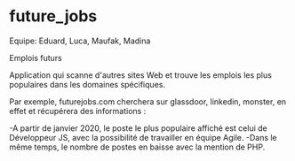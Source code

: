 # future_jobs

Equipe: Eduard, Luca, Maufak, Madina

Emplois futurs

Application qui scanne d'autres sites Web et trouve les emplois les plus populaires dans les domaines spécifiques. 

Par exemple, futurejobs.com cherchera sur glassdoor, linkedin, monster, en effet et récupérera des informations :

-A partir de janvier 2020, le poste le plus populaire affiché est celui de Développeur JS, avec la possibilité de travailler en équipe Agile.
-Dans le même temps, le nombre de postes en baisse avec la mention de PHP.


